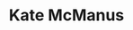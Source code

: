---
title: Kate McManus
layout: people
image: Kate_McManus.webp
image_credit: Josh Andrews
image_alt: 
image_caption: 
details:
  Website: 
  Facebook:
  Twitter: 
  Instagram: 
  LinkedIn: 
  IBDB: 
  IMDb: 
---